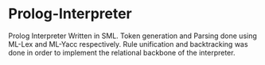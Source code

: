 # Prolog-Interpreter
Prolog Interpreter Written in SML.
Token generation and Parsing done using ML-Lex and ML-Yacc respectively.
Rule unification and backtracking was done in order to implement the relational backbone of the interpreter.